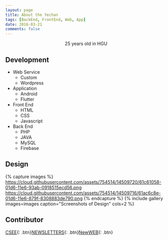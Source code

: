 ```yaml
---
layout: page
title: About the Yechan
tags: [BackEnd, FrontEnd, Web, App]
date: 2016-03-21
comments: false
---
```


<center>25 years old in HGU</center>

## Development
* Web Service
  * Custom
  * Wordpress
* Application
  * Android
  * Flutter
* Front End
  * HTML
  * CSS
  * Javascript
* Back End
  * PHP
  * JAVA
  * MySQL
  * Firebase

## Design
{% capture images %}
    https://cloud.githubusercontent.com/assets/754514/14509720/61c61058-01d6-11e6-93ab-0918515ecd56.png
    https://cloud.githubusercontent.com/assets/754514/14509716/61ac6c8e-01d6-11e6-879f-8308883de790.png
{% endcapture %}
{% include gallery images=images caption="Screenshots of Design" cols=2 %}

<!--See a [live version of Moon](http://taylantatli.github.io/Moon) hosted on GitHub.-->

## Contributor
<!--To learn how to install and use this theme check out the [Setup Guide](http://taylantatli.me/Moon/moon-theme/) for more information.-->

[CSEE](http://csee.handong.edu/){: .btn}[NEWSLETTERS](https://github.com/TaylanTatli/Moon){: .btn}[NewWEB](#){: .btn}
